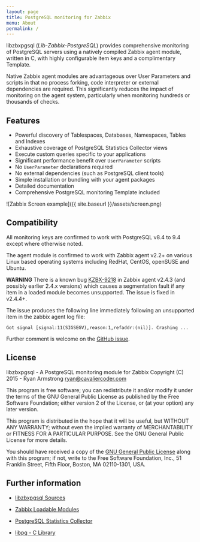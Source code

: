 ```yaml
---
layout: page
title: PostgreSQL monitoring for Zabbix
menu: About
permalink: /
---
```


libzbxpgsql (*Lib-Zabbix-PostgreSQL*) provides comprehensive monitoring of
PostgreSQL servers using a natively compiled Zabbix agent module, written in C,
with highly configurable item keys and a complimentary Template.

Native Zabbix agent modules are advantageous over User Parameters and scripts
in that no process forking, code interpreter or external dependencies are
required. This significantly reduces the impact of monitoring on the agent
system, particularly when monitoring hundreds or thousands of checks.

## Features

* Powerful discovery of Tablespaces, Databases, Namespaces, Tables and Indexes
* Exhaustive coverage of PostgreSQL Statistics Collector views
* Execute custom queries specific to your applications
* Significant performance benefit over `UserParameter` scripts
* No `UserParameter` declarations required
* No external dependencies (such as PostgreSQL client tools)
* Simple installation or bundling with your agent packages
* Detailed documentation
* Comprehensive PostgreSQL monitoring Template included

![Zabbix Screen example]({{ site.baseurl }}/assets/screen.png)

## Compatibility

All monitoring keys are confirmed to work with PostgreSQL v8.4 to 9.4 except
where otherwise noted.

The agent module is confirmed to work with Zabbix agent v2.2+ on various
Linux based operating systems including RedHat, CentOS, openSUSE and Ubuntu.

__WARNING__ There is a known bug [KZBX-9218](https://support.zabbix.com/browse/ZBX-9218)
in Zabbix agent v2.4.3 (and possibly earlier 2.4.x versions) which causes a
segmentation fault if any item in a loaded module becomes unsupported. The
issue is fixed in v2.4.4+.

The issue produces the following line immediately following an unsupported item
in the zabbix agent log file:

	Got signal [signal:11(SIGSEGV),reason:1,refaddr:(nil)]. Crashing ...

Further comment is welcome on the [GitHub issue](https://github.com/cavaliercoder/libzbxpgsql/issues/5).

## License

libzbxpgsql - A PostgreSQL monitoring module for Zabbix
Copyright (C) 2015 - Ryan Armstrong <ryan@cavaliercoder.com>

This program is free software; you can redistribute it and/or modify
it under the terms of the GNU General Public License as published by
the Free Software Foundation; either version 2 of the License, or
(at your option) any later version.

This program is distributed in the hope that it will be useful,
but WITHOUT ANY WARRANTY; without even the implied warranty of
MERCHANTABILITY or FITNESS FOR A PARTICULAR PURPOSE. See the
GNU General Public License for more details.

You should have received a copy of the [GNU General Public License](http://www.gnu.org/licenses/gpl-2.0.html)
along with this program; if not, write to the Free Software
Foundation, Inc., 51 Franklin Street, Fifth Floor, Boston, MA  02110-1301, USA.


## Further information

* [libzbxpgsql Sources](https://github.com/cavaliercoder/libzbxpgsql)

* [Zabbix Loadable Modules](https://www.zabbix.com/documentation/2.4/manual/config/items/loadablemodules)

* [PostgreSQL Statistics Collector](http://www.postgresql.org/docs/9.4/static/monitoring-stats.html)

* [libpq - C Library](http://www.postgresql.org/docs/9.4/static/libpq.html)

